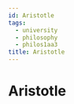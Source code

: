 ```yaml
---
id: Aristotle
tags:
  - university
  - philosophy
  - philos1aa3
title: Aristotle
---
```


# Aristotle

